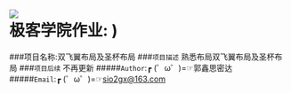 ![](http://jiuye.jikexueyuan.com/Current/home/images/logo.png)  
极客学院作业: )
=================
###项目名称:双飞翼布局及圣杯布局
###`项目描述`
      熟悉布局双飞翼布局及圣杯布局
###`项目后续`
      不再更新
#####`Author`:┏ (゜ω゜)=☞郭鑫思密达<br>
#####`Email`:┏ (゜ω゜)=☞sio2gx@163.com<br>
